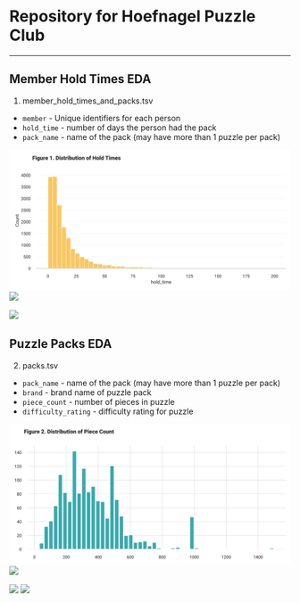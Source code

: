 # Repository for Hoefnagel Puzzle Club

----------------------


## Member Hold Times EDA

1. member_hold_times_and_packs.tsv
  - `member` - Unique identifiers for each person
  - `hold_time` - number of days the person had the pack
  - `pack_name` - name of the pack (may have more than 1 puzzle per pack)

![](static/hold_times_dist.png)
![](static/hold_times_dist2.png)


![](static/member_freq_dist.png)

## Puzzle Packs EDA

2. packs.tsv
  - `pack_name` - name of the pack (may have more than 1 puzzle per pack)
  - `brand` - brand name of puzzle pack
  - `piece_count` - number of pieces in puzzle
  - `difficulty_rating` - difficulty rating for puzzle

![](static/piece_count_dist.png)
![](static/piece_count_dist2.png)

![](static/brand_dist.png)
![](static/difficulty_dist.png)

